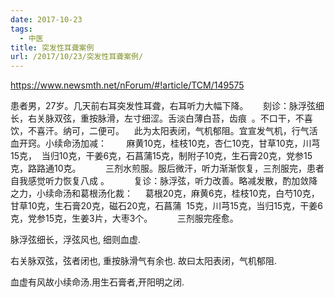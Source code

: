 ```yaml
---
date: 2017-10-23
tags:
  - 中医
title: 突发性耳聋案例
url: /2017/10/23/突发性耳聋案例/
---
```




https://www.newsmth.net/nForum/#!article/TCM/149575

患者男，27岁。几天前右耳突发性耳聋，右耳听力大幅下降。
  
  刻诊：脉浮弦细长，右关脉双弦，重按脉滑，左寸细涩。舌淡白薄白苔，齿痕 
。不口干，不喜饮，不喜汗。纳可，二便可。 
  此为太阳表闭，气机郁阻。宜宣发气机，行气活血开窍。小续命汤加减： 
  
   麻黄10克，桂枝10克，杏仁10克，甘草10克，川芎15克， 
当归10克，干姜6克，石菖蒲15克，制附子10克，生石膏20克，党参15克，路路通10克。 
  
     三剂水煎服。服后微汗，听力渐渐恢复，三剂服完，患者自我感觉听力恢复八成 。 
  
     复诊：脉浮弦，听力改善。略减发散，酌加敛降之力，小续命汤和葛根汤化裁： 
  
葛根20克，麻黄6克，桂枝10克，白芍10克，甘草10克，生石膏20克，磁石20克，石菖蒲 
15克，川芎15克，当归15克，干姜6克，党参15克，生姜3片，大枣3个。 
  
     三剂服完痊愈。 



脉浮弦细长，浮弦风也, 细则血虚. 

右关脉双弦，弦者闭也, 重按脉滑气有余也. 故曰太阳表闭，气机郁阻.

血虚有风故小续命汤.用生石膏者,开阳明之闭.
